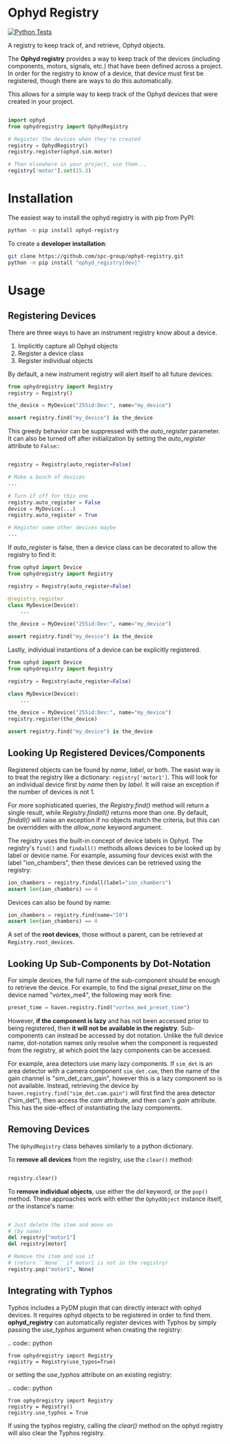 # Ophyd Registry

[![Python Tests](https://github.com/spc-group/ophyd-registry/actions/workflows/ci.yml/badge.svg)](https://github.com/spc-group/ophyd-registry/actions/workflows/ci.yml)

A registry to keep track of, and retrieve, Ophyd objects.

The **Ophyd registry** provides a way to keep track of the devices
(including components, motors, signals, etc.) that have been defined
across a project. In order for the registry to know of a device, that
device must first be registered, though there are ways to do this
automatically.

This allows for a simple way to keep track of the Ophyd devices that were
created in your project.

```python

import ophyd
from ophydregistry import OphydRegistry

# Register the devices when they're created
registry = OphydRegistry()
registry.register(ophyd.sim.motor)

# Then elsewhere in your project, use them...
registry['motor'].set(15.3)

```

Installation
============

The easiest way to install the ophyd registry is with pip from PyPI:

```bash
python -m pip install ophyd-registry
```

To create a **developer installation**:

```bash
git clone https://github.com/spc-group/ophyd-registry.git
python -m pip install "ophyd_registry[dev]"
```

Usage
=====

Registering Devices
-------------------

There are three ways to have an instrument registry know about a
device.

1. Implicitly capture all Ophyd objects
2. Register a device class
3. Register individual objects

By default, a new instrument registry will alert itself to all future
devices:

```python
from ophydregistry import Registry
registry = Registry()

the_device = MyDevice("255id:Dev:", name="my_device")

assert registry.find("my_device") is the_device
```

This greedy behavior can be suppressed with the *auto_register*
parameter. It can also be turned off after initialization by setting
the *auto_register* attribute to ``False``::

```python

registry = Registry(auto_register=False)

# Make a bunch of devices
...

# Turn if off for this one
registry.auto_register = False
device = MyDevice(...)
registry.auto_register = True

# Register some other devices maybe
...

```

If *auto_register* is false, then a device class can be
decorated to allow the registry to find it:

```python
from ophyd import Device
from ophydregistry import Registry

registry = Registry(auto_register=False)

@registry.register
class MyDevice(Device):
    ...

the_device = MyDevice("255id:Dev:", name="my_device")

assert registry.find("my_device") is the_device
```

Lastly, individual instantions of a device can be explicitly
registered.

```python
from ophyd import Device
from ophydregistry import Registry

registry = Registry(auto_register=False)

class MyDevice(Device):
    ...

the_device = MyDevice("255id:Dev:", name="my_device")
registry.register(the_device)

assert registry.find("my_device") is the_device
```

Looking Up Registered Devices/Components
----------------------------------------

Registered objects can be found by *name*, *label*, or both. The
easist way is to treat the registry like a dictionary:
``registry['motor1']``. This will look for an individual device first
by *name* then by *label*. It will raise an exception if the number of
devices is not 1.

For more sophisticated queries, the *Registry.find()* method will
return a single result, while *Registry.findall()* returns more than
one. By default, *findall()* will raise an exception if no objects
match the criteria, but this can be overridden with the *allow_none*
keyword argument.

The registry uses the built-in concept of device labels in Ophyd. The
registry's ``find()`` and ``findall()`` methods allows devices to be
looked up by label or device name. For example, assuming four devices
exist with the label "ion_chambers", then these devices can be
retrieved using the registry:

```python
ion_chambers = registry.findall(label="ion_chambers")
assert len(ion_chambers) == 4
```

Devices can also be found by name:

```python
ion_chambers = registry.find(name="I0")
assert len(ion_chambers) == 4
```

A set of the **root devices**, those without a parent, can be
retrieved at ``Registry.root_devices``.

Looking Up Sub-Components by Dot-Notation
-----------------------------------------

For simple devices, the full name of the sub-component should be
enough to retrieve the device. For example, to find the signal
*preset_time* on the device named "vortex_me4", the following may work
fine:

```python
preset_time = haven.registry.find("vortex_me4_preset_time")
```

However, **if the component is lazy** and has not been accessed prior
to being registered, then **it will not be available in the
registry**. Sub-components can instead be accessed by dot
notation. Unlike the full device name, dot-notation names only resolve
when the component is requested from the registry, at which point the
lazy components can be accessed.

For example, area detectors use many lazy components. If ``sim_det``
is an area detector with a camera component ``sim_det.cam``, then the
name of the gain channel is "sim_det_cam_gain", however this is a lazy
component so is not available. Instead, retrieving the device by
``haven.registry.find("sim_det.cam.gain")`` will first find the area
detector ("sim_det"), then access the *cam* attribute, and then cam's
*gain* attribute. This has the side-effect of instantiating the lazy
components.


Removing Devices
----------------

The ``OphydRegistry`` class behaves similarly to a python dictionary.

To **remove all devices** from the registry, use the ``clear()``
method:

```python

registry.clear()
```

To **remove individual objects**, use either the *del* keyword, or the
``pop()`` method. These approaches work with either the
``OphydObject`` instance itself, or the instance's name:

```python

# Just delete the item and move on
# (by name)
del registry["motor1"]
del registry[motor]

# Remove the item and use it
# (return ``None`` if motor1 is not in the registry)
registry.pop("motor1", None)

```

Integrating with Typhos
-----------------------

Typhos includes a PyDM plugin that can directly interact with ophyd
devices. It requires ophyd objects to be registered in order to find
them. **ophyd_registry** can automatically register devices with
Typhos by simply passing the *use_typhos* argument when creating the
registry:

.. code:: python
    
    from ophydregistry import Registry
    registry = Registry(use_typos=True)

or setting the *use_typhos* attribute on an existing registry:

.. code:: python
    
    from ophydregistry import Registry
    registry = Registry()
    registry.use_typhos = True

If using the typhos registry, calling the *clear()* method on the
ophyd registry will also clear the Typhos registry.
